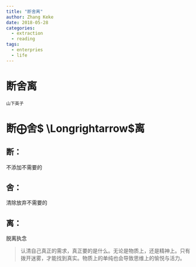 ```yaml
---
title: "断舍离"
author: Zhang Keke
date: 2018-05-28
categories:
  - extraction
  - reading
tags:
  - enterpries
  - life
---
```



# 断舍离
`山下英子`

# 断$\bigoplus$舍$ \Longrightarrow$离

## 断：
不添加不需要的
## 舍：
清除放弃不需要的
## 离：
脱离执念

> 认清自己真正的需求，真正要的是什么。无论是物质上，还是精神上。只有拨开迷雾，才能找到真实。物质上的单纯也会导致思维上的愉悦与活力。
